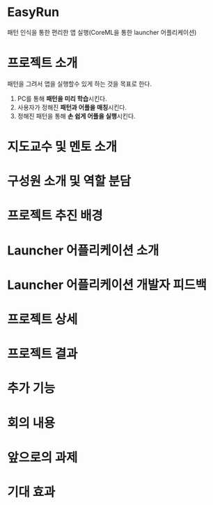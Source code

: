 # EasyRun
패턴 인식을 통한 편리한 앱 실행(CoreML을 통한 launcher 어플리케이션)

# 프로젝트 소개
패턴을 그려서 앱을 실행할수 있게 하는 것을 목표로 한다.

1. PC를 통해 **패턴을 미리 학습**시킨다.
2. 사용자가 정해진 **패턴과 어플을 매칭**시킨다.
3. 정해진 패턴을 통해 **손 쉽게 어플을 실행**시킨다.

# 지도교수 및 멘토 소개

# 구성원 소개 및 역할 분담

# 프로젝트 추진 배경

# Launcher 어플리케이션 소개

# Launcher 어플리케이션 개발자 피드백

# 프로젝트 상세

# 프로젝트 결과

# 추가 기능

# 회의 내용

# 앞으로의 과제

# 기대 효과
